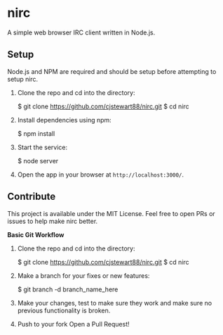 # nirc
A simple web browser IRC client written in Node.js.

## Setup
Node.js and NPM are required and should be setup before attempting to setup nirc.

1. Clone the repo and cd into the directory:

      $ git clone https://github.com/cjstewart88/nirc.git
      $ cd nirc
      
2. Install dependencies using npm:

      $ npm install

3. Start the service:

      $ node server
      
4. Open the app in your browser at `http://localhost:3000/`.

## Contribute
This project is available under the MIT License. Feel free to open PRs or issues to
help make nirc better.

**Basic Git Workflow**

1. Clone the repo and cd into the directory:

      $ git clone https://github.com/cjstewart88/nirc.git
      $ cd nirc
      
2. Make a branch for your fixes or new features:

      $ git branch -d branch_name_here

3. Make your changes, test to make sure they work and make sure no previous 
functionality is broken.

4. Push to your fork Open a Pull Request!